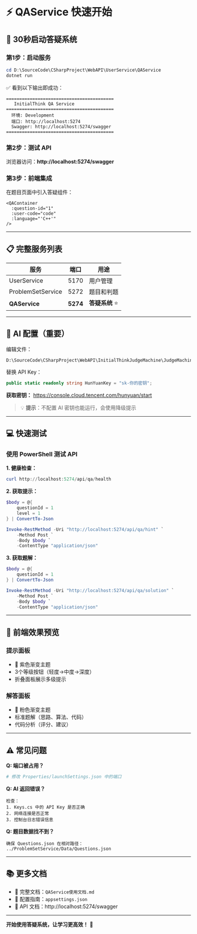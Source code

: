 # ⚡ QAService 快速开始

## 🎯 30秒启动答疑系统

### 第1步：启动服务

```powershell
cd D:\SourceCode\CSharpProject\WebAPI\UserService\QAService
dotnet run
```

✅ 看到以下输出即成功：
```
=========================================
   InitialThink QA Service
=========================================
  环境: Development
  端口: http://localhost:5274
  Swagger: http://localhost:5274/swagger
=========================================
```

### 第2步：测试 API

浏览器访问：**http://localhost:5274/swagger**

### 第3步：前端集成

在题目页面中引入答疑组件：

```vue
<QAContainer
  :question-id="1"
  :user-code="code"
  :language="'C++'"
/>
```

---

## 📋 完整服务列表

| 服务 | 端口 | 用途 |
|------|------|------|
| UserService | 5170 | 用户管理 |
| ProblemSetService | 5272 | 题目和判题 |
| **QAService** | **5274** | **答疑系统** ⭐ |

---

## 🔑 AI 配置（重要）

编辑文件：
```
D:\SourceCode\CSharpProject\WebAPI\InitialThinkJudgeMachine\JudgeMachine\Judge\Keys.cs
```

替换 API Key：
```csharp
public static readonly string HunYuanKey = "sk-你的密钥";
```

**获取密钥：** https://console.cloud.tencent.com/hunyuan/start

> 💡 **提示**：不配置 AI 密钥也能运行，会使用降级提示

---

## 💻 快速测试

### 使用 PowerShell 测试 API

**1. 健康检查：**
```powershell
curl http://localhost:5274/api/qa/health
```

**2. 获取提示：**
```powershell
$body = @{
    questionId = 1
    level = 1
} | ConvertTo-Json

Invoke-RestMethod -Uri "http://localhost:5274/api/qa/hint" `
    -Method Post `
    -Body $body `
    -ContentType "application/json"
```

**3. 获取题解：**
```powershell
$body = @{
    questionId = 1
} | ConvertTo-Json

Invoke-RestMethod -Uri "http://localhost:5274/api/qa/solution" `
    -Method Post `
    -Body $body `
    -ContentType "application/json"
```

---

## 🎨 前端效果预览

### 提示面板
- 🎨 紫色渐变主题
- 3个等级按钮（轻度→中度→深度）
- 折叠面板展示多级提示

### 解答面板
- 🎨 粉色渐变主题  
- 标准题解（思路、算法、代码）
- 代码分析（评分、建议）

---

## ⚠️ 常见问题

**Q: 端口被占用？**
```powershell
# 修改 Properties/launchSettings.json 中的端口
```

**Q: AI 返回错误？**
```
检查：
1. Keys.cs 中的 API Key 是否正确
2. 网络连接是否正常
3. 控制台日志错误信息
```

**Q: 题目数据找不到？**
```
确保 Questions.json 在相对路径：
../ProblemSetService/Data/Questions.json
```

---

## 📚 更多文档

- 📖 完整文档：`QAService使用文档.md`
- 🔧 配置指南：`appsettings.json`
- 🚀 API 文档：http://localhost:5274/swagger

---

**开始使用答疑系统，让学习更高效！** 🎉

